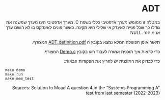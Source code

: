 <div dir="rtl" lang="he">

# ADT
במטלה זו ממומש מערך אדפטיבי כללי בשפת C. 
מערך אדפטיבי הינו מערך שמשנה את גודלו כך שכל פנייה לאינדק אי שלילי היא תקינה. כאשר פונים לאינדקס בו לא הושם ערך אז מוחזר .NULL

תיאור אופן הפעולה המלא נמצא בקובץ ה
[ADT_definition.pdf](ADT_definition.pdf) 
המצורף.

כדי לראות איך תוכנית אמורה לעבוד ראו בקובץ
[Demo.c](Demo.c)
המצורף.

כדי לבדוק את התוכנית יש להריץ את הפקודות הבאות:

<div dir='ltr'>

    make demo
	make run
    make mem_test

</div> 	

Sources: Solution to Moad A question 4 in the "Systems Programming A" test from last semester (2022-2023)

</div>
